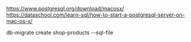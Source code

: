 
https://www.postgresql.org/download/macosx/
https://dataschool.com/learn-sql/how-to-start-a-postgresql-server-on-mac-os-x/


db-migrate create shop-products --sql-file
